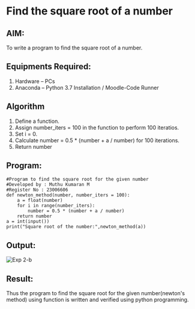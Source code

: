 # Find the square root of a number

## AIM:
To write a program to find the square root of a number.

## Equipments Required:
1. Hardware – PCs
2. Anaconda – Python 3.7 Installation / Moodle-Code Runner

## Algorithm
1. Define a function.
2. Assign number_iters = 100 in the function to perform 100 iteratios.
3. Set i = 0.
4. Calculate  number = 0.5 * (number + a / number) for 100 iterations.
5. Return number

## Program:
```
#Program to find the square root for the given number
#Developed by : Muthu Kumaran M
#Register No : 23006606
def newton_method(number, number_iters = 100):
    a = float(number)
    for i in range(number_iters):
        number = 0.5 * (number + a / number)
    return number
a = int(input())
print("Square root of the number:",newton_method(a))
```

## Output:
![Exp 2-b](https://github.com/Muthu-Kumaran-M/Square-root-of-a-number/assets/144979439/f81c579b-1542-4965-b897-6c5720f9f86c)



## Result:
Thus the program to find the square root for the given number(newton's method) using function is written and verified using python programming.
